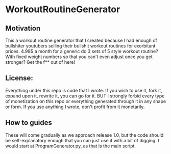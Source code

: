 # WorkoutRoutineGenerator

## Motivation
This a workout routine generator that I created because I had enough of bullshiter youtubers selling their bullshit workout routines for exorbitant prices. 4.99$ a month for a generic do 3 sets of 5 style workout routine? With fixed weight numbers so that you can't even adjust once you get stronger? Get the f** out of here! 

## License:
Everything under this repo is code that I wrote. If you wish to use it, fork it, expand upon it, rewrite it, you can go for it. BUT I strongly forbid every type of monetization on this repo or everything generated through it in any shape or form. If you use anything I wrote, don't profit from it monetarily. 

## How to guides
These will come gradually as we approach release 1.0, but the code should be self-explanatory enough that you can just use it with a bit of digging. I would start at ProgramGenerator.py, as that is the main script. 
